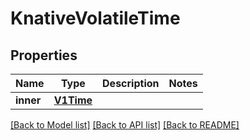 # KnativeVolatileTime

## Properties
Name | Type | Description | Notes
------------ | ------------- | ------------- | -------------
**inner** | [**V1Time**](V1Time.md) |  | 

[[Back to Model list]](../README.md#documentation-for-models) [[Back to API list]](../README.md#documentation-for-api-endpoints) [[Back to README]](../README.md)


